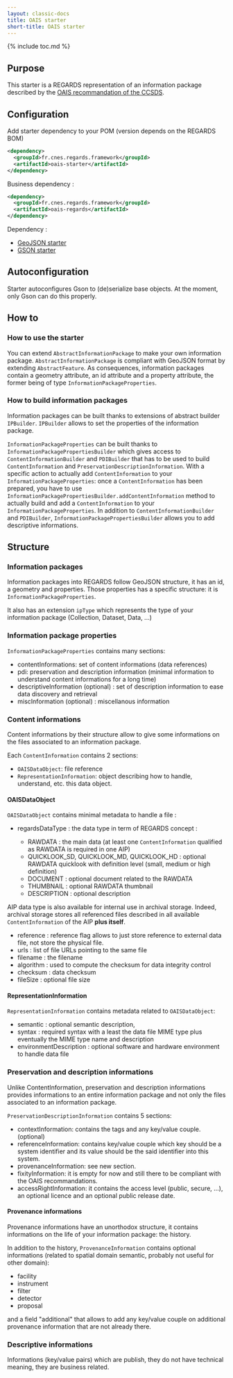 ```yaml
---
layout: classic-docs
title: OAIS starter
short-title: OAIS starter
---
```


{% include toc.md %}

## Purpose

This starter is a REGARDS representation of an information package described by the [OAIS recommandation of the CCSDS](https://public.ccsds.org/pubs/650x0m2.pdf).

## Configuration

Add starter dependency to your POM (version depends on the REGARDS BOM)

```xml
<dependency>
  <groupId>fr.cnes.regards.framework</groupId>
  <artifactId>oais-starter</artifactId>
</dependency>
```

Business dependency :

```xml
<dependency>
  <groupId>fr.cnes.regards.framework</groupId>
  <artifactId>oais-regards</artifactId>
</dependency>
```

Dependency :

* [GeoJSON starter](/development/framework/starters/geojson-starter/)
* [GSON starter](/development/framework/starters/gson-starter/)

## Autoconfiguration

Starter autoconfigures Gson to (de)serialize base objects. At the moment, only Gson can do this properly.

## How to

### How to use the starter

You can extend `AbstractInformationPackage` to make your own information package. `AbstractInformationPackage` is compliant with GeoJSON format by extending `AbstractFeature`. As consequences, information packages contain a geometry attribute, an id attribute and a property attribute, the former being of type `InformationPackageProperties`.

### How to build information packages

Information packages can be built thanks to extensions of abstract builder `IPBuilder`. `IPBuilder` allows to set the properties of the information package.

`InformationPackageProperties` can be built thanks to `InformationPackagePropertiesBuilder` which gives access to `ContentInformationBuilder` and `PDIBuilder` that has to be used to build `ContentInformation` and `PreservationDescriptionInformation`. With a specific action to actually add `ContentInformation` to your `InformationPackageProperties`: once a `ContentInformation` has been prepared, you have to use `InformationPackagePropertiesBuilder.addContentInformation` method to actually build and add a `ContentInformation` to your `InformationPackageProperties`. In addition to `ContentInformationBuilder` and `PDIBuilder`, `InformationPackagePropertiesBuilder` allows you to add descriptive informations.

## Structure

### Information packages

Information packages into REGARDS follow GeoJSON structure, it has an id, a geometry and properties. Those properties has a specific structure: it is `InformationPackageProperties`.

It also has an extension `ipType` which represents the type of your information package (Collection, Dataset, Data, ...)

### Information package properties

`InformationPackageProperties` contains many sections:

* contentInformations: set of content informations (data references)
* pdi: preservation and description information (minimal information to understand content informations for a long time)
* descriptiveInformation (optional) : set of description information to ease data discovery and retrieval
* miscInformation (optional) : miscellanous information

### Content informations

Content informations by their structure allow to give some informations on the files associated to an information package.

Each `ContentInformation` contains 2 sections:

* `OAISDataObject`: file reference
* `RepresentationInformation`: object describing how to handle, understand, etc. this data object.

#### OAISDataObject

`OAISDataObject` contains minimal metadata to handle a file :

* regardsDataType : the data type in term of REGARDS concept :

  * RAWDATA : the main data (at least one `ContentInformation` qualified as RAWDATA is required in one AIP)
  * QUICKLOOK_SD, QUICKLOOK_MD, QUICKLOOK_HD : optional RAWDATA quicklook with definition level (small, medium or high definition)
  * DOCUMENT : optional document related to the RAWDATA
  * THUMBNAIL : optional RAWDATA thumbnail
  * DESCRIPTION : optional description

AIP data type is also available for internal use in archival storage. Indeed, archival storage stores all referenced files described in all available `ContentInformation` of the AIP **plus itself**.

* reference : reference flag allows to just store reference to external data file, not store the physical file.
* urls : list of file URLs pointing to the same file
* filename : the filename
* algorithm : used to compute the checksum for data integrity control
* checksum : data checksum
* fileSize : optional file size

#### RepresentationInformation

`RepresentationInformation` contains metadata related to `OAISDataObject`:

* semantic : optional semantic description,
* syntax : required syntax with a least the data file MIME type plus eventually the MIME type name and description
* environmentDescription : optional software and hardware environment to handle data file

### Preservation and description informations

Unlike ContentInformation, preservation and description informations provides informations to an entire information package and not only the files associated to an information package.

`PreservationDescriptionInformation` contains 5 sections:

* contextInformation: contains the tags and any key/value couple. (optional)
* referenceInformation: contains key/value couple which key should be a system identifier and its value should be the said identifier into this system.
* provenanceInformation: see new section.
* fixityInformation: it is empty for now and still there to be compliant with the OAIS recommandations.
* accessRightInformation: it contains the access level (public, secure, ...), an optional licence and an optional public release date.

#### Provenance informations

Provenance informations have an unorthodox structure, it contains informations on the life of your information package: the history.

In addition to the history, `ProvenanceInformation` contains optional informations (related to spatial domain semantic, probably not useful for other domain):

* facility
* instrument
* filter
* detector
* proposal

and a field "additional" that allows to add any key/value couple on additional provenance information that are not already there.

### Descriptive informations

Informations (key/value pairs) which are publish, they do not have technical meaning, they are business related.
